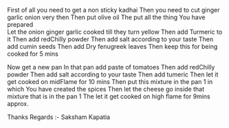 First of all you need to get a non sticky kadhai 
Then you need to cut ginger garlic onion very then 
Then put olive oil 
The put all the thing You have prepared  
Let the onion ginger garlic cooked till they turn yellow 
Then add Turmeric to it 
Then add redChilly powder 
Then add salt according to your taste 
Then add cumin seeds 
Then add Dry fenugreek leaves 
Then keep this for being cooked for 5 mins


Now get a new pan 
In that pan add paste of tomatoes 
Then add redChilly powder 
Then add salt according to your taste 
Then add tumeric 
Then let it get cooked on midFlame for 10 mins 
Then put this mixture in the pan 1 in which You have created the spices
Then let the cheese go inside that mixture that is in the pan 1 
The let it get cooked on high flame for 9mins approx. 

Thanks Regards :- Saksham Kapatia 